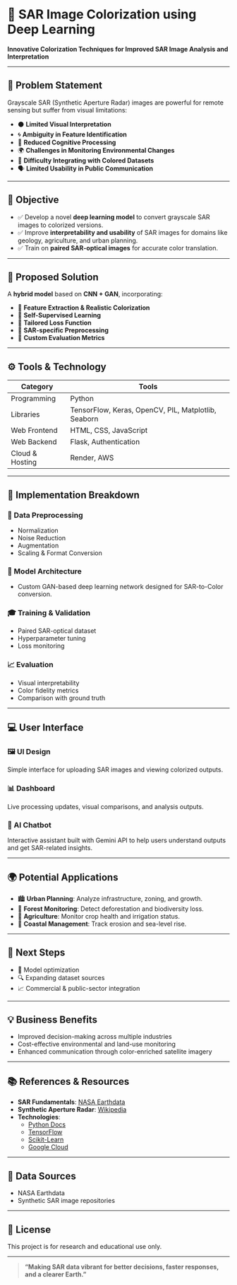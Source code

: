 # 🌈 SAR Image Colorization using Deep Learning

**Innovative Colorization Techniques for Improved SAR Image Analysis and Interpretation**


---

## 📌 Problem Statement

Grayscale SAR (Synthetic Aperture Radar) images are powerful for remote sensing but suffer from visual limitations:

- ⚫ **Limited Visual Interpretation**  
- 🌀 **Ambiguity in Feature Identification**
- 🧠 **Reduced Cognitive Processing**
- 🌍 **Challenges in Monitoring Environmental Changes**
- 🔗 **Difficulty Integrating with Colored Datasets**
- 🗣️ **Limited Usability in Public Communication**

---

## 🎯 Objective

- ✅ Develop a novel **deep learning model** to convert grayscale SAR images to colorized versions.
- ✅ Improve **interpretability and usability** of SAR images for domains like geology, agriculture, and urban planning.
- ✅ Train on **paired SAR-optical images** for accurate color translation.

---

## 🧠 Proposed Solution

A **hybrid model** based on **CNN + GAN**, incorporating:

- 🎯 **Feature Extraction & Realistic Colorization**
- 🔄 **Self-Supervised Learning**
- 📏 **Tailored Loss Function**
- 🧹 **SAR-specific Preprocessing**
- 🧪 **Custom Evaluation Metrics**

---

## ⚙️ Tools & Technology

| Category | Tools |
|---------|-------|
| Programming | Python |
| Libraries | TensorFlow, Keras, OpenCV, PIL, Matplotlib, Seaborn |
| Web Frontend | HTML, CSS, JavaScript |
| Web Backend | Flask, Authentication|
| Cloud & Hosting | Render, AWS |

---

## 🔧 Implementation Breakdown

### 🔁 Data Preprocessing
- Normalization
- Noise Reduction
- Augmentation
- Scaling & Format Conversion

### 🧬 Model Architecture
- Custom GAN-based deep learning network designed for SAR-to-Color conversion.

### 🎓 Training & Validation
- Paired SAR-optical dataset
- Hyperparameter tuning
- Loss monitoring

### 📈 Evaluation
- Visual interpretability
- Color fidelity metrics
- Comparison with ground truth

---

## 💻 User Interface

### 🖼️ UI Design
Simple interface for uploading SAR images and viewing colorized outputs.

### 📊 Dashboard
Live processing updates, visual comparisons, and analysis outputs.

### 🤖 AI Chatbot
Interactive assistant built with Gemini API to help users understand outputs and get SAR-related insights.

---

## 🌍 Potential Applications

- 🏙️ **Urban Planning**: Analyze infrastructure, zoning, and growth.
- 🌳 **Forest Monitoring**: Detect deforestation and biodiversity loss.
- 🌾 **Agriculture**: Monitor crop health and irrigation status.
- 🌊 **Coastal Management**: Track erosion and sea-level rise.

---

## 🚀 Next Steps

- 🔧 Model optimization
- 🔍 Expanding dataset sources
- 📈 Commercial & public-sector integration

---

## 💡 Business Benefits

- Improved decision-making across multiple industries
- Cost-effective environmental and land-use monitoring
- Enhanced communication through color-enriched satellite imagery

---

## 📚 References & Resources

- **SAR Fundamentals**: [NASA Earthdata](https://www.earthdata.nasa.gov/learn/backgrounders/what-is-sar)
- **Synthetic Aperture Radar**: [Wikipedia](https://en.wikipedia.org/wiki/Synthetic-aperture_radar)
- **Technologies**:
  - [Python Docs](https://www.python.org/doc/)
  - [TensorFlow](https://www.tensorflow.org/)
  - [Scikit-Learn](https://scikit-learn.org/stable/)
  - [Google Cloud](https://cloud.google.com/)

---

## 📂 Data Sources

- NASA Earthdata
- Synthetic SAR image repositories

---

## 🔖 License

This project is for research and educational use only.

---

> **“Making SAR data vibrant for better decisions, faster responses, and a clearer Earth.”**
